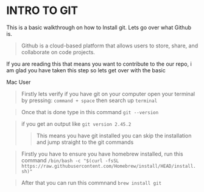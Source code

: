 # INTRO TO GIT

This is a basic walkthrough on how to Install git. Lets go over what Github is. 
> Github is a cloud-based platform that allows users to store, share, and collaborate on code projects.

If you are reading this that means you want to contribute to the our repo, i am glad you have taken this step so lets get over with the basic

Mac User

> Firstly lets verify if you have git on your computer open your terminal by pressing:
`command + space` then search up `terminal`

> Once that is done type in this command 
`git --version`

> if you get an output like
`git version 2.45.2`
>> This means you have git installed you can skip the installation and jump straight to the git commands

> Firstly you have to ensure you have homebrew installed, run this command
`/bin/bash -c "$(curl -fsSL https://raw.githubusercontent.com/Homebrew/install/HEAD/install.sh)"`

> After that you can run this commnand 
`brew install git`
